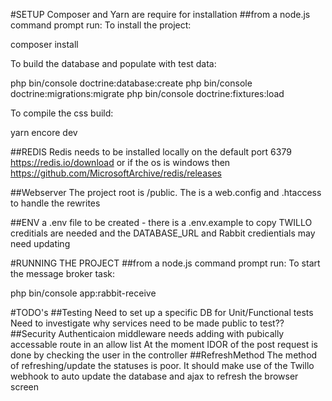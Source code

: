 
#SETUP
Composer and Yarn are require for installation
##from a node.js command prompt run:
To install the project:

composer install

To build the database and populate with test data:

php bin/console doctrine:database:create
php bin/console doctrine:migrations:migrate
php bin/console doctrine:fixtures:load

To compile the css build:

yarn encore dev

##REDIS
Redis needs to be installed locally on the default port 6379
https://redis.io/download or if the os is windows then https://github.com/MicrosoftArchive/redis/releases

##Webserver
The project root is /public. The is a web.config and .htaccess to handle the rewrites

##ENV
a .env file to be created - there is a .env.example to copy
TWILLO creditials are needed and the DATABASE_URL and Rabbit credientials may need updating


#RUNNING THE PROJECT
##from a node.js command prompt run:
To start the message broker task:

php bin/console app:rabbit-receive

#TODO's
##Testing
Need to set up a specific DB for Unit/Functional tests
Need to investigate why services need to be made public to test??
##Security
Authenticaion middleware needs adding with pubically accessable route in an allow list
At the moment IDOR of the post request is done by checking the user in the controller
##RefreshMethod
The method of refreshing/update the statuses is poor. It should make use of the Twillo webhook
to auto update the database and ajax to refresh the browser screen
